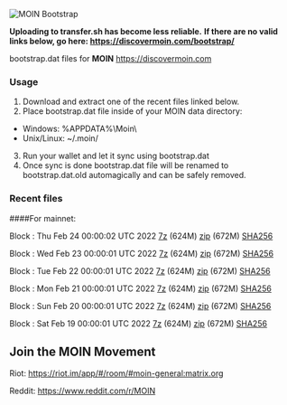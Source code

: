 ![MOIN Bootstrap](https://i.imgur.com/KjM1jMp.jpg)

**Uploading to transfer.sh has become less reliable.**
**If there are no valid links below, go here: https://discovermoin.com/bootstrap/**

bootstrap.dat files for **MOIN** https://discovermoin.com

### Usage

1. Download and extract one of the recent files linked below.
2. Place bootstrap.dat file inside of your MOIN data directory:
 - Windows: %APPDATA%\Moin\
 - Unix/Linux: ~/.moin/
3. Run your wallet and let it sync using bootstrap.dat
4. Once sync is done bootstrap.dat file will be renamed to bootstrap.dat.old automagically and can be safely removed.


### Recent files

####For mainnet:

Block : Thu Feb 24 00:00:02 UTC 2022 [7z](https://transfer.sh/LGTeCg/bootstrap.dat.20220224.7z) (624M) [zip](https://transfer.sh/UmRED2/bootstrap.dat.20220224.zip) (672M) [SHA256](https://transfer.sh/qoAgqP/sha256.txt)

Block : Wed Feb 23 00:00:01 UTC 2022 [7z](https://transfer.sh/rcd0wQ/bootstrap.dat.20220223.7z) (624M) [zip](https://transfer.sh/KJ5p9Y/bootstrap.dat.20220223.zip) (672M) [SHA256](https://transfer.sh/zXWQd0/sha256.txt)

Block : Tue Feb 22 00:00:01 UTC 2022 [7z](https://transfer.sh/gmqPrR/bootstrap.dat.20220222.7z) (624M) [zip](https://transfer.sh/o7ibgo/bootstrap.dat.20220222.zip) (672M) [SHA256](https://transfer.sh/DMoWkk/sha256.txt)

Block : Mon Feb 21 00:00:01 UTC 2022 [7z](https://transfer.sh/gWqd9Q/bootstrap.dat.20220221.7z) (624M) [zip](https://transfer.sh/R6Wf9V/bootstrap.dat.20220221.zip) (672M) [SHA256](https://transfer.sh/wJtokg/sha256.txt)

Block : Sun Feb 20 00:00:01 UTC 2022 [7z](https://transfer.sh/ug48Pc/bootstrap.dat.20220220.7z) (624M) [zip](https://transfer.sh/32k0xY/bootstrap.dat.20220220.zip) (672M) [SHA256](https://transfer.sh/msWfvK/sha256.txt)

Block : Sat Feb 19 00:00:01 UTC 2022 [7z](https://transfer.sh/aMORk9/bootstrap.dat.20220219.7z) (624M) [zip](https://transfer.sh/I27YjN/bootstrap.dat.20220219.zip) (672M) [SHA256](https://transfer.sh/A0CHWj/sha256.txt)

## Join the MOIN Movement

Riot: https://riot.im/app/#/room/#moin-general:matrix.org

Reddit: https://www.reddit.com/r/MOIN

